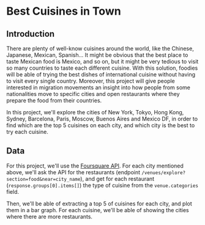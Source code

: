 # Best Cuisines in Town
## Introduction
There are plenty of well-know cuisines around the world, like the Chinese, Japanese, Mexican, Spanish... It might be obvious that the best place to taste Mexican food is Mexico, and so on, but it might be very tedious to visit so many countries to taste each different cuisine. With this solution, foodies will be able of trying the best dishes of international cuisine without having to visit every single country. Moreover, this project will give people interested in migration movements an insight into how people from some nationalities move to specific cities and open restaurants where they prepare the food from their countries.

In this project, we'll explore the cities of New York, Tokyo, Hong Kong, Sydney, Barcelona, Paris, Moscow, Buenos Aires and Mexico DF, in order to find which are the top 5 cuisines on each city, and which city is the best to try each cuisine.

## Data
For this project, we'll use the [Foursquare API](https://developer.foursquare.com). For each city mentioned above, we'll ask the API for the restaurants (endpoint `/venues/explore?section=food&near=city_name`), and get for each restaurant (`response.groups[0].items[]`) the type of cuisine from the `venue.categories` field. 

Then, we'll be able of extracting a top 5 of cuisines for each city, and plot them in a bar graph. For each cuisine, we'll be able of showing the cities where there are more restaurants.